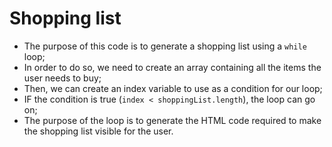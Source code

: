 # Shopping list

- The purpose of this code is to generate a shopping list using a `while` loop;
- In order to do so, we need to create an array containing all the items the user needs to buy;
- Then, we can create an index variable to use as a condition for our loop;
- IF the condition is true (`index < shoppingList.length`), the loop can go on;
- The purpose of the loop is to generate the HTML code required to make the shopping list visible for the user.